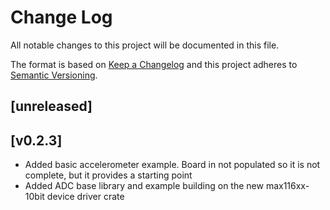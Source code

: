 Change Log
=======

All notable changes to this project will be documented in this file.

The format is based on [Keep a Changelog](http://keepachangelog.com/)
and this project adheres to [Semantic Versioning](http://semver.org/).

## [unreleased]

## [v0.2.3]

- Added basic accelerometer example. Board in not populated so it is not complete, but
  it provides a starting point
- Added ADC base library and example building on the new max116xx-10bit device driver crate
